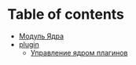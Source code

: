 # Table of contents

* [Модуль Ядра](README.md)
* [plugin](plugin/README.md)
  * [Управление ядром плагинов](plugin/plugin.md)

